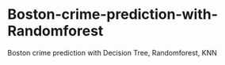 # Boston-crime-prediction-with-Randomforest
Boston crime prediction with Decision Tree, Randomforest, KNN
